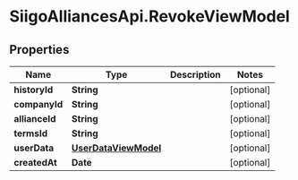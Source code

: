 # SiigoAlliancesApi.RevokeViewModel

## Properties

Name | Type | Description | Notes
------------ | ------------- | ------------- | -------------
**historyId** | **String** |  | [optional] 
**companyId** | **String** |  | [optional] 
**allianceId** | **String** |  | [optional] 
**termsId** | **String** |  | [optional] 
**userData** | [**UserDataViewModel**](UserDataViewModel.md) |  | [optional] 
**createdAt** | **Date** |  | [optional] 


